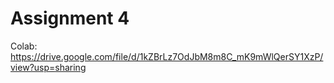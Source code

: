 # Assignment 4
Colab: https://drive.google.com/file/d/1kZBrLz7OdJbM8m8C_mK9mWlQerSY1XzP/view?usp=sharing
